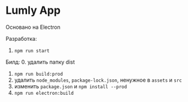 # Lumly App

Основано на Electron

Разработка:
1. `npm run start`

Билд:
0. удалить папку dist
1. `npm run build:prod`
2. удалить `node_modules`, `package-lock.json`, ненужное в `assets` и `src`
3. изменить `package.json` и `npm install --prod`
4. `npm run electron:build`
